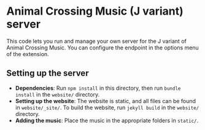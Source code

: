 # Animal Crossing Music (J variant) server
This code lets you run and manage your own server for the J variant of Animal Crossing Music. You can configure the endpoint in the options menu of the extension.

## Setting up the server
* **Dependencies**: Run `npm install` in this directory, then run `bundle install` in the `website/` directory.
* **Setting up the website**: The website is static, and all files can be found in `website/_site/`. To build the website, run `jekyll build` in the `website/` directory.
* **Adding the music**: Place the music in the appropriate folders in `static/`.

